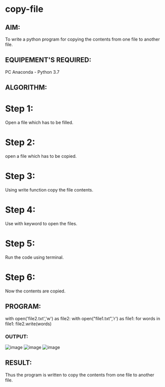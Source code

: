 # copy-file
## AIM:
To write a python program for copying the contents from one file to another file.
## EQUIPEMENT'S REQUIRED: 
PC
Anaconda - Python 3.7
## ALGORITHM: 
# Step 1:
Open a file which has to be filled.

# Step 2:
open a file which has to be copied.

# Step 3:
Using write function copy the file contents.

# Step 4:
Use with keyword to open the files.

# Step 5:
Run the code using terminal.

# Step 6:
Now the contents are copied.

## PROGRAM:
with open('file2.txt','w') as file2:
    with open("file1.txt",'r') as file1:
        for words in file1:
            file2.write(words)

### OUTPUT:
![image](https://user-images.githubusercontent.com/94525955/153637965-4e66527e-7ab8-4b0c-8b53-c435b6be3103.png)
![image](https://user-images.githubusercontent.com/94525955/153638066-7742838e-3bb7-499d-b688-9246ee095465.png)
![image](https://user-images.githubusercontent.com/94525955/153638140-37ef1983-86f3-4375-8556-96adf873591a.png)




## RESULT:
Thus the program is written to copy the contents from one file to another file.
